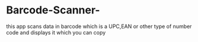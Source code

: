 # Barcode-Scanner-
this app scans data in barcode which is a UPC,EAN or other type of number code and displays it which you can copy
